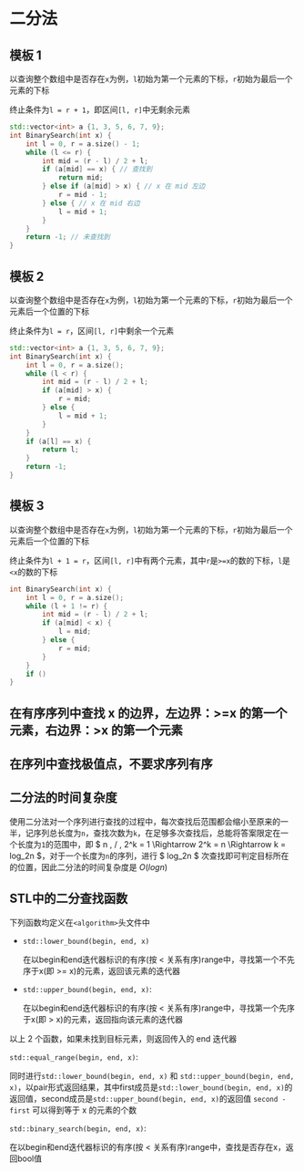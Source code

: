 # 二分法
## 模板 1
以查询整个数组中是否存在`x`为例，`l`初始为第一个元素的下标，`r`初始为最后一个元素的下标

终止条件为`l = r + 1`，即区间`[l, r]`中无剩余元素
```cpp
std::vector<int> a {1, 3, 5, 6, 7, 9};
int BinarySearch(int x) {
    int l = 0, r = a.size() - 1;
    while (l <= r) {
        int mid = (r - l) / 2 + l; 
        if (a[mid] == x) { // 查找到
            return mid;
        } else if (a[mid] > x) { // x 在 mid 左边
            r = mid - 1;
        } else { // x 在 mid 右边
            l = mid + 1;
        }
    }
    return -1; // 未查找到
}
```
## 模板 2
以查询整个数组中是否存在`x`为例，`l`初始为第一个元素的下标，`r`初始为最后一个元素后一个位置的下标

终止条件为`l = r`，区间`[l, r]`中剩余一个元素
``` cpp
std::vector<int> a {1, 3, 5, 6, 7, 9};
int BinarySearch(int x) {
    int l = 0, r = a.size();
    while (l < r) {
        int mid = (r - l) / 2 + l;
        if (a[mid] > x) {
            r = mid;
        } else {
            l = mid + 1;
        }
    }
    if (a[l] == x) {
        return l;
    }
    return -1;
}
```
## 模板 3
以查询整个数组中是否存在`x`为例，`l`初始为第一个元素的下标，`r`初始为最后一个元素后一个位置的下标

终止条件为`l + 1 = r`，区间`[l, r]`中有两个元素，其中`r`是`>=x`的数的下标，`l`是`<x`的数的下标
```cpp
int BinarySearch(int x) {
    int l = 0, r = a.size();
    while (l + 1 != r) {
        int mid = (r - l) / 2 + l;
        if (a[mid] < x) {
            l = mid;
        } else {
            r = mid;
        }
    }
    if ()
}
```
## 在有序序列中查找 x 的边界，左边界：>=x 的第一个元素，右边界：>x 的第一个元素
## 在序列中查找极值点，不要求序列有序


## 二分法的时间复杂度
使用二分法对一个序列进行查找的过程中，每次查找后范围都会缩小至原来的一半，记序列总长度为`n`，查找次数为`k`，在足够多次查找后，总能将答案限定在一个长度为`1`的范围中，即 $ n \, / \, 2^k = 1 \Rightarrow 2^k = n \Rightarrow k = log_2n $，对于一个长度为`n`的序列，进行 $ log_2n $ 次查找即可判定目标所在的位置，因此二分法的时间复杂度是 $O(logn)$
## STL中的二分查找函数
下列函数均定义在`<algorithm>`头文件中

- `std::lower_bound(begin, end, x)`

    在以begin和end迭代器标识的有序(按 < 关系有序)range中，寻找第一个不先序于x(即 >= x)的元素，返回该元素的迭代器

- `std::upper_bound(begin, end, x)`: 

    在以begin和end迭代器标识的有序(按 < 关系有序)range中，寻找第一个先序于x(即 > x)的元素，返回指向该元素的迭代器

以上 2 个函数，如果未找到目标元素，则返回传入的 end 迭代器

`std::equal_range(begin, end, x)`: 

同时进行`std::lower_bound(begin, end, x)` 和 `std::upper_bound(begin, end, x)`，以pair形式返回结果，其中first成员是`std::lower_bound(begin, end, x)`的返回值，second成员是`std::upper_bound(begin, end, x)`的返回值
`second - first` 可以得到等于 x 的元素的个数

`std::binary_search(begin, end, x)`: 

在以begin和end迭代器标识的有序(按 < 关系有序)range中，查找是否存在x，返回bool值